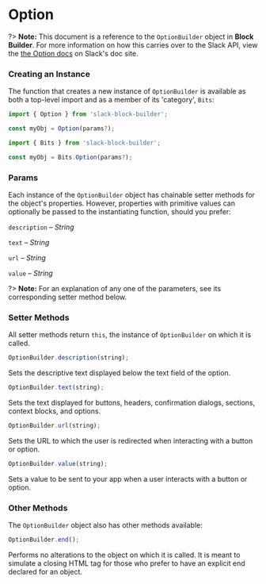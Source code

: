 # Option

?> **Note:** This document is a reference to the `OptionBuilder` object in **Block Builder**. For more information on how this carries over to the Slack API, view the [the Option docs](https:&#x2F;&#x2F;api.slack.com&#x2F;reference&#x2F;block-kit&#x2F;composition-objects#option) on Slack's doc site.

### Creating an Instance 

The function that creates a new instance of `OptionBuilder` is available as both a top-level import and as a member of its 'category', `Bits`:

```javascript
import { Option } from 'slack-block-builder';

const myObj = Option(params?);

```

```javascript
import { Bits } from 'slack-block-builder';

const myObj = Bits.Option(params?);
```

### Params

Each instance of the `OptionBuilder` object has chainable setter methods for the object's properties. However, properties with primitive values can optionally be passed to the instantiating function, should you prefer:

`description` – *String*

`text` – *String*

`url` – *String*

`value` – *String*


?> **Note:** For an explanation of any one of the parameters, see its corresponding setter method below.

### Setter Methods

All setter methods return `this`, the instance of `OptionBuilder` on which it is called.

```javascript
OptionBuilder.description(string);
```

Sets the descriptive text displayed below the text field of the option. 
```javascript
OptionBuilder.text(string);
```

Sets the text displayed for buttons, headers, confirmation dialogs, sections, context blocks, and options. 
```javascript
OptionBuilder.url(string);
```

Sets the URL to which the user is redirected when interacting with a button or option. 
```javascript
OptionBuilder.value(string);
```

Sets a value to be sent to your app when a user interacts with a button or option. 

### Other Methods

The `OptionBuilder` object also has other methods available:

```javascript
OptionBuilder.end();
```

Performs no alterations to the object on which it is called. It is meant to simulate a closing HTML tag for those who prefer to have an explicit end declared for an object. 
